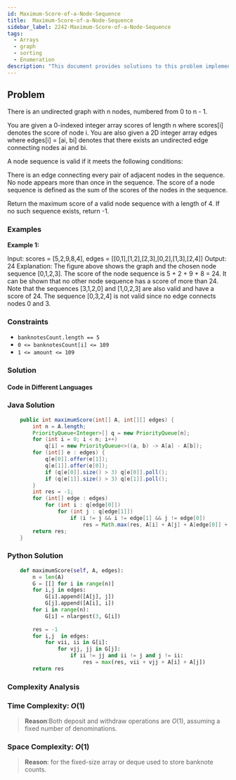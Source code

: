 ```yaml
---
id: Maximum-Score-of-a-Node-Sequence
title:  Maximum-Score-of-a-Node-Sequence
sidebar_label: 2242-Maximum-Score-of-a-Node-Sequence
tags:
  - Arrays
  - graph 
  - sorting
  - Enumeration
description: "This document provides solutions to this problem implemented in Java, and Python."
---
```


## Problem

There is an undirected graph with n nodes, numbered from 0 to n - 1.

You are given a 0-indexed integer array scores of length n where scores[i] denotes the score of node i. You are also given a 2D integer array edges where edges[i] = [ai, bi] denotes that there exists an undirected edge connecting nodes ai and bi.

A node sequence is valid if it meets the following conditions:

There is an edge connecting every pair of adjacent nodes in the sequence.
No node appears more than once in the sequence.
The score of a node sequence is defined as the sum of the scores of the nodes in the sequence.

Return the maximum score of a valid node sequence with a length of 4. If no such sequence exists, return -1.

### Examples

**Example 1:**

Input: scores = [5,2,9,8,4], edges = [[0,1],[1,2],[2,3],[0,2],[1,3],[2,4]]
Output: 24
Explanation: The figure above shows the graph and the chosen node sequence [0,1,2,3].
The score of the node sequence is 5 + 2 + 9 + 8 = 24.
It can be shown that no other node sequence has a score of more than 24.
Note that the sequences [3,1,2,0] and [1,0,2,3] are also valid and have a score of 24.
The sequence [0,3,2,4] is not valid since no edge connects nodes 0 and 3.
### Constraints

- `banknotesCount.length == 5`
- `0 <= banknotesCount[i] <= 109`
- `1 <= amount <= 109`

### Solution

#### Code in Different Languages

### Java Solution

```java
    public int maximumScore(int[] A, int[][] edges) {
        int n = A.length;
        PriorityQueue<Integer>[] q = new PriorityQueue[n];
        for (int i = 0; i < n; i++)
            q[i] = new PriorityQueue<>((a, b) -> A[a] - A[b]);
        for (int[] e : edges) {
            q[e[0]].offer(e[1]);
            q[e[1]].offer(e[0]);
            if (q[e[0]].size() > 3) q[e[0]].poll();
            if (q[e[1]].size() > 3) q[e[1]].poll();
        }
        int res = -1;
        for (int[] edge : edges)
            for (int i : q[edge[0]])
                for (int j : q[edge[1]])
                    if (i != j && i != edge[1] && j != edge[0])
                        res = Math.max(res, A[i] + A[j] + A[edge[0]] + A[edge[1]]);  
        return res;
    }


```

### Python Solution

```python
    def maximumScore(self, A, edges):
        n = len(A)
        G = [[] for i in range(n)]
        for i,j in edges:
            G[i].append([A[j], j])
            G[j].append([A[i], i])
        for i in range(n):
            G[i] = nlargest(3, G[i])
            
        res = -1
        for i,j  in edges:
            for vii, ii in G[i]:
                for vjj, jj in G[j]:
                    if ii != jj and ii != j and j != ii:
                        res = max(res, vii + vjj + A[i] + A[j])
        return res

```

### Complexity Analysis

### Time Complexity: $O(1)$

> **Reason**:Both deposit and withdraw operations are $O(1)$, assuming a fixed number of denominations.

### Space Complexity: $O(1)$

> **Reason**: for the fixed-size array or deque used to store banknote counts.
